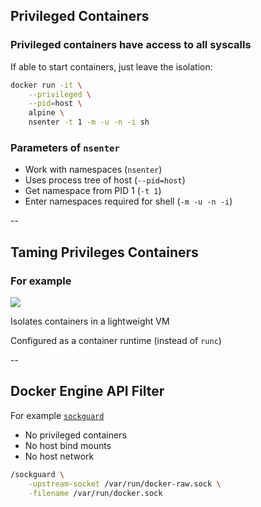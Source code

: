 ## Privileged Containers

### Privileged containers have access to all syscalls

If able to start containers, just leave the isolation:

```bash
docker run -it \
    --privileged \
    --pid=host \
    alpine \
	nsenter -t 1 -m -u -n -i sh
```

### Parameters of `nsenter`

- Work with namespaces (`nsenter`)
- Uses process tree of host (`--pid=host`)
- Get namespace from PID 1 (`-t 1`)
- Enter namespaces required for shell (`-m -u -n -i`)

--

## Taming Privileges Containers

### For example

![](https://katacontainers.io/assets/img/logo_white.e69d7ea6.svg) <!-- .element: style="width: 35%" -->

Isolates containers in a lightweight VM

Configured as a container runtime (instead of `runc`)

--

## Docker Engine API Filter

For example [`sockguard`](https://github.com/buildkite/sockguard)

- No privileged containers
- No host bind mounts
- No host network

```bash
/sockguard \
    -upstream-socket /var/run/docker-raw.sock \
    -filename /var/run/docker.sock
```